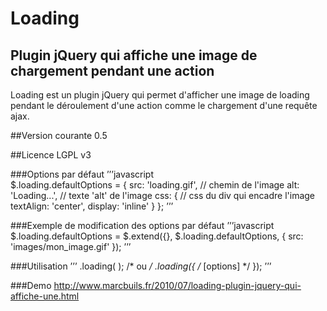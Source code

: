 # Loading 
## Plugin jQuery qui affiche une image de chargement pendant une action
Loading est un plugin jQuery qui permet d'afficher une image de loading pendant le déroulement d'une action comme le chargement d'une requête ajax.

##Version courante
0.5

##Licence
LGPL v3

###Options par défaut
’’’javascript	
$.loading.defaultOptions = {
    src:  'loading.gif',     // chemin de l'image
    alt:  'Loading...',      // texte 'alt' de l'image
    css:  {                  // css du div qui encadre l'image
        textAlign:  'center',
        display:    'inline'
    }
};
’’’

###Exemple de modification des options par défaut
’’’javascript
$.loading.defaultOptions = $.extend({}, $.loading.defaultOptions, {
           src: 'images/mon_image.gif'
});
’’’

###Utilisation
’’’	
.loading( );
/* ou */
.loading({ /* [options] */ });
’’’

###Demo
http://www.marcbuils.fr/2010/07/loading-plugin-jquery-qui-affiche-une.html
